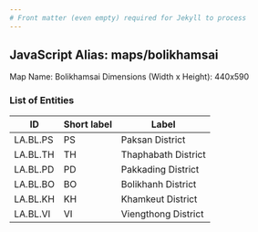 ```yaml
---
# Front matter (even empty) required for Jekyll to process
---
```


## JavaScript Alias: maps/bolikhamsai

Map Name: Bolikhamsai
Dimensions (Width x Height): 440x590

### List of Entities

ID | Short label | Label
---|---|---|
LA.BL.PS|PS|Paksan District
LA.BL.TH|TH|Thaphabath District
LA.BL.PD|PD|Pakkading District
LA.BL.BO|BO|Bolikhanh District
LA.BL.KH|KH|Khamkeut District
LA.BL.VI|VI|Viengthong District